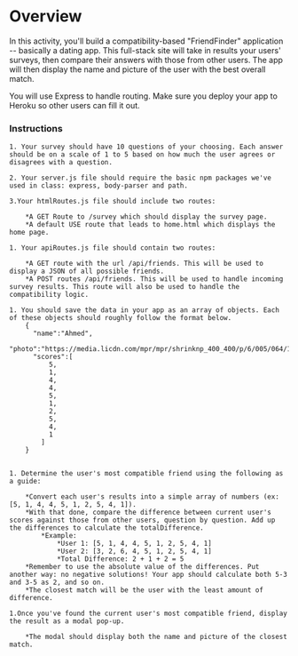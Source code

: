 <h1>Overview</h1>

In this activity, you'll build a compatibility-based "FriendFinder" application -- basically a dating app. This full-stack site will take in results your users' surveys, then compare their answers with those from other users. The app will then display the name and picture of the user with the best overall match.

You will use Express to handle routing. Make sure you deploy your app to Heroku so other users can fill it out.

<h3>Instructions</h3>

    1. Your survey should have 10 questions of your choosing. Each answer should be on a scale of 1 to 5 based on how much the user agrees or disagrees with a question.

    2. Your server.js file should require the basic npm packages we've used in class: express, body-parser and path.

    3.Your htmlRoutes.js file should include two routes:

    	*A GET Route to /survey which should display the survey page.
    	*A default USE route that leads to home.html which displays the home page.
	
    1. Your apiRoutes.js file should contain two routes:

    	*A GET route with the url /api/friends. This will be used to display a JSON of all possible friends.
    	*A POST routes /api/friends. This will be used to handle incoming survey results. This route will also be used to handle the compatibility logic.

    1. You should save the data in your app as an array of objects. Each of these objects should roughly follow the format below.
		{
		  "name":"Ahmed",
		  "photo":"https://media.licdn.com/mpr/mpr/shrinknp_400_400/p/6/005/064/1bd/3435aa3.jpg",
		  "scores":[
		      5,
		      1,
		      4,
		      4,
		      5,
		      1,
		      2,
		      5,
		      4,
		      1
		    ]
		}


    1. Determine the user's most compatible friend using the following as a guide:

    	*Convert each user's results into a simple array of numbers (ex: [5, 1, 4, 4, 5, 1, 2, 5, 4, 1]).
    	*With that done, compare the difference between current user's scores against those from other users, question by question. Add up the differences to calculate the totalDifference.
	        *Example:
	            *User 1: [5, 1, 4, 4, 5, 1, 2, 5, 4, 1]
	            *User 2: [3, 2, 6, 4, 5, 1, 2, 5, 4, 1]
	            *Total Difference: 2 + 1 + 2 = 5
		*Remember to use the absolute value of the differences. Put another way: no negative solutions! Your app should calculate both 5-3 and 3-5 as 2, and so on.
		*The closest match will be the user with the least amount of difference.

	1.Once you've found the current user's most compatible friend, display the result as a modal pop-up.

    	*The modal should display both the name and picture of the closest match.


